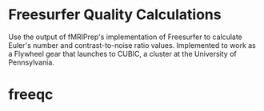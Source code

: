 # Freesurfer Quality Calculations

Use the output of fMRIPrep's implementation of Freesurfer to calculate
Euler's number and contrast-to-noise ratio values. Implemented to work as a
Flywheel gear that launches to CUBIC, a cluster at the University of Pennsylvania.
# freeqc

